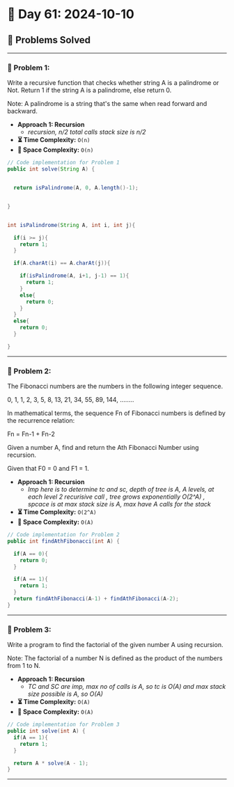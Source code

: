 
# 📅 Day 61: 2024-10-10

## 🚀 Problems Solved

---

### 🧩 Problem 1: 
Write a recursive function that checks whether string A is a palindrome or Not.
Return 1 if the string A is a palindrome, else return 0.

Note: A palindrome is a string that's the same when read forward and backward.
- **Approach 1: Recursion**
  - *recursion, n/2 total calls stack size is n/2*
- **⏳ Time Complexity:** `O(n)`
- **💾 Space Complexity:** `O(n)`

```java
// Code implementation for Problem 1
public int solve(String A) {


  return isPalindrome(A, 0, A.length()-1);


}


int isPalindrome(String A, int i, int j){

  if(i >= j){
    return 1;
  }

  if(A.charAt(i) == A.charAt(j)){

    if(isPalindrome(A, i+1, j-1) == 1){
      return 1;
    }
    else{
      return 0;
    }
  }
  else{
    return 0;
  }

}

```

---

### 🧩 Problem 2: 
The Fibonacci numbers are the numbers in the following integer sequence.



0, 1, 1, 2, 3, 5, 8, 13, 21, 34, 55, 89, 144, ……..

In mathematical terms, the sequence Fn of Fibonacci numbers is defined by the recurrence relation:

Fn = Fn-1 + Fn-2

Given a number A, find and return the Ath Fibonacci Number using recursion.

Given that F0 = 0 and F1 = 1.
- **Approach 1: Recursion**
  - *Imp here is to determine tc and sc, depth of tree is A, A levels, at each level 2 recurisive call , tree grows exponentially O(2^A) , spcace is at max stack size is A, max have A calls for the stack*
- **⏳ Time Complexity:** `O(2^A)`
- **💾 Space Complexity:** `O(A)`

```java
// Code implementation for Problem 2
public int findAthFibonacci(int A) {

  if(A == 0){
    return 0;
  }

  if(A == 1){
    return 1;
  }
  return findAthFibonacci(A-1) + findAthFibonacci(A-2);
}
```
---

### 🧩 Problem 3: 
Write a program to find the factorial of the given number A using recursion.

Note: The factorial of a number N is defined as the product of the numbers from 1 to N.

- **Approach 1: Recursion**
  - *TC and SC are imp, max no of calls is A, so tc is O(A) and max stack size possible is A, so O(A)*
- **⏳ Time Complexity:** `O(A)`
- **💾 Space Complexity:** `O(A)`

```java
// Code implementation for Problem 3
public int solve(int A) {
  if(A == 1){
    return 1;
  }

  return A * solve(A - 1);
}
```

---

